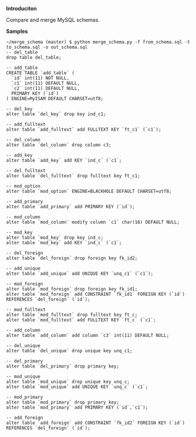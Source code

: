 **Introduciton**

Compare and merge MySQL schemas.

**Samples**

	~/merge_schema (master) $ python merge_schema.py -f from_schema.sql -t to_schema.sql -o out_schema.sql
	-- del_table
	drop table del_table;

	-- add_table
	CREATE TABLE `add_table` (
	  `id` int(11) NOT NULL,
	  `c1` int(11) DEFAULT NULL,
	  `c2` int(11) DEFAULT NULL,
	  PRIMARY KEY (`id`)
	) ENGINE=MyISAM DEFAULT CHARSET=utf8;

	-- del_key
	alter table `del_key` drop key ind_c1;

	-- add_fulltext
	alter table `add_fulltext` add FULLTEXT KEY `ft_c1` (`c1`);

	-- del_column
	alter table `del_column` drop column c3;

	-- add_key
	alter table `add_key` add KEY `ind_c` (`c1`;

	-- del_fulltext
	alter table `del_fulltext` drop fulltext key ft_c1;

	-- mod_option
	alter table `mod_option` ENGINE=BLACKHOLE DEFAULT CHARSET=utf8;

	-- add_primary
	alter table `add_primary` add PRIMARY KEY (`id`);

	-- mod_column
	alter table `mod_column` modify column `c1` char(16) DEFAULT NULL;

	-- mod_key
	alter table `mod_key` drop key ind_c;
	alter table `mod_key` add KEY `ind_c` (`c1`;

	-- del_foreign
	alter table `del_foreign` drop foreign key fk_id2;

	-- add_unique
	alter table `add_unique` add UNIQUE KEY `unq_c1` (`c1`);

	-- mod_foreign
	alter table `mod_foreign` drop foreign key fk_id1;
	alter table `mod_foreign` add CONSTRAINT `fk_id1` FOREIGN KEY (`id`) REFERENCES `del_foreign` (`id`);

	-- mod_fulltext
	alter table `mod_fulltext` drop fulltext key ft_c;
	alter table `mod_fulltext` add FULLTEXT KEY `ft_c` (`c1`;

	-- add_column
	alter table `add_column` add column `c3` int(11) DEFAULT NULL;

	-- del_unique
	alter table `del_unique` drop unique key unq_c1;

	-- del_primary
	alter table `del_primary` drop primary key;

	-- mod_unique
	alter table `mod_unique` drop unique key unq_c;
	alter table `mod_unique` add UNIQUE KEY `unq_c` (`c1`;

	-- mod_primary
	alter table `mod_primary` drop primary key;
	alter table `mod_primary` add PRIMARY KEY (`id`,`c1`);

	-- add_foreign
	alter table `add_foreign` add CONSTRAINT `fk_id2` FOREIGN KEY (`id`) REFERENCES `del_foreign` (`id`);